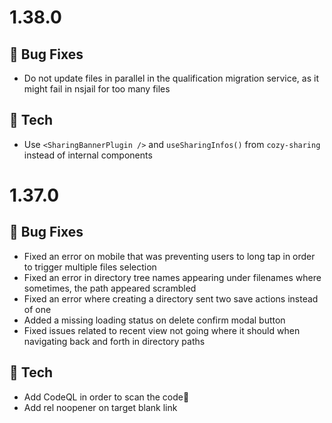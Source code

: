 # 1.38.0

## 🐛 Bug Fixes
* Do not update files in parallel in the qualification migration service, as it might fail in nsjail for too many files

## 🔧 Tech
* Use `<SharingBannerPlugin />` and `useSharingInfos()` from `cozy-sharing` instead of internal components

# 1.37.0
## 🐛 Bug Fixes

* Fixed an error on mobile that was preventing users to long tap in order to trigger multiple files selection
* Fixed an error in directory tree names appearing under filenames where sometimes, the path appeared scrambled
* Fixed an error where creating a directory sent two save actions instead of one
* Added a missing loading status on delete confirm modal button
* Fixed issues related to recent view not going where it should when navigating back and forth in directory paths

## 🔧 Tech
* Add CodeQL in order to scan the code🚫
* Add rel noopener on target blank link

